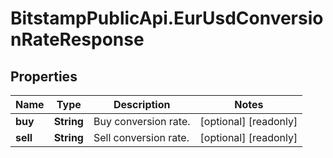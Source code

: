 # BitstampPublicApi.EurUsdConversionRateResponse

## Properties

Name | Type | Description | Notes
------------ | ------------- | ------------- | -------------
**buy** | **String** | Buy conversion rate. | [optional] [readonly] 
**sell** | **String** | Sell conversion rate. | [optional] [readonly] 


